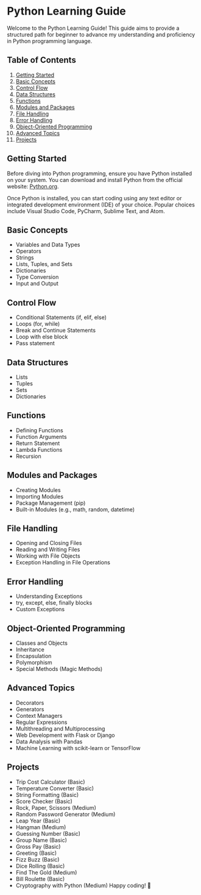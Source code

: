 # Python Learning Guide

Welcome to the Python Learning Guide! This guide aims to provide a structured path for beginner to advance my understanding and proficiency in Python programming language.

## Table of Contents

1. [Getting Started](#getting-started)
2. [Basic Concepts](#basic-concepts)
3. [Control Flow](#control-flow)
4. [Data Structures](#data-structures)
5. [Functions](#functions)
6. [Modules and Packages](#modules-and-packages)
7. [File Handling](#file-handling)
8. [Error Handling](#error-handling)
9. [Object-Oriented Programming](#object-oriented-programming)
10. [Advanced Topics](#advanced-topics)
11. [Projects](#projects)

## Getting Started

Before diving into Python programming, ensure you have Python installed on your system. You can download and install Python from the official website: [Python.org](https://www.python.org/).

Once Python is installed, you can start coding using any text editor or integrated development environment (IDE) of your choice. Popular choices include Visual Studio Code, PyCharm, Sublime Text, and Atom.

## Basic Concepts

- Variables and Data Types
- Operators
- Strings
- Lists, Tuples, and Sets
- Dictionaries
- Type Conversion
- Input and Output

## Control Flow

- Conditional Statements (if, elif, else)
- Loops (for, while)
- Break and Continue Statements
- Loop with else block
- Pass statement

## Data Structures

- Lists
- Tuples
- Sets
- Dictionaries

## Functions

- Defining Functions
- Function Arguments
- Return Statement
- Lambda Functions
- Recursion

## Modules and Packages

- Creating Modules
- Importing Modules
- Package Management (pip)
- Built-in Modules (e.g., math, random, datetime)

## File Handling

- Opening and Closing Files
- Reading and Writing Files
- Working with File Objects
- Exception Handling in File Operations

## Error Handling

- Understanding Exceptions
- try, except, else, finally blocks
- Custom Exceptions

## Object-Oriented Programming

- Classes and Objects
- Inheritance
- Encapsulation
- Polymorphism
- Special Methods (Magic Methods)

## Advanced Topics

- Decorators
- Generators
- Context Managers
- Regular Expressions
- Multithreading and Multiprocessing
- Web Development with Flask or Django
- Data Analysis with Pandas
- Machine Learning with scikit-learn or TensorFlow

## Projects

- Trip Cost Calculator (Basic)
- Temperature Converter (Basic)
- String Formatting (Basic)
- Score Checker (Basic)
- Rock, Paper, Scissors (Medium)
- Random Password Generator (Medium)
- Leap Year (Basic)
- Hangman (Medium)
- Guessing Number (Basic)
- Group Name (Basic)
- Gross Pay (Basic)
- Greeting (Basic)
- Fizz Buzz (Basic)
- Dice Rolling (Basic)
- Find The Gold (Medium)
- Bill Roulette (Basic)
- Cryptography with Python (Medium)
Happy coding! 🐍

